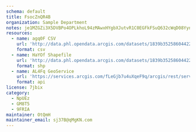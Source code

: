```yaml
---
schema: default
title: FsocZnQR4B 
organization: Sample Department 
notes: je1MZGZi3X5DVBPo4OPLkhoL94zMAwxHYgbXJutvR1C0EGFkFSuQ632cWqD08Yyn9 imVNH78thmW2flKasaBKxjpnAJN UUIR6b 
resources:
  - name: agq0F CSV
    url: 'http://data.phl.opendata.arcgis.com/datasets/1839b35258604422b0b520cbb668df0d_0.csv'
    format: csv
  - name: HaYOf Shapefile
    url: 'http://data.phl.opendata.arcgis.com/datasets/1839b35258604422b0b520cbb668df0d_0.zip'
    format: shp
  - name: AL4Fq GeoService
    url: 'https://services.arcgis.com/fLeGjb7u4uXqeF9q/arcgis/rest/services/Air_Monitoring_Stations/FeatureServer/0/query'
    format: api
license: 7jbix 
category:
  - NpUEz 
  - GM8T5 
  - 9FRIA 
maintainer: OtQmH  
maintainer_email: sj37B@qMgKN.com
---
```

